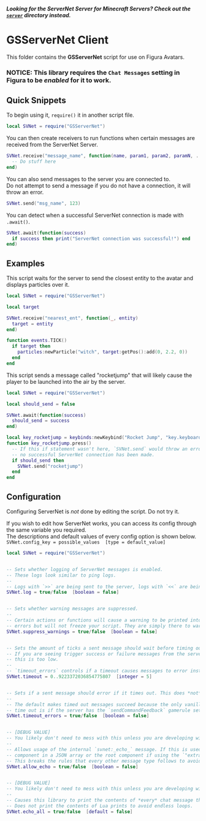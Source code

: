 ##### Looking for the ServerNet Server for Minecraft Servers? Check out the [`server`](../server/) directory instead.

# GSServerNet Client
This folder contains the **GSServerNet** script for use on Figura Avatars.

### NOTICE: This library requires the `Chat Messages` setting in Figura to be *enabled* for it to work.

## Quick Snippets

To begin using it, `require()` it in another script file.
```lua
local SVNet = require("GSServerNet")
```

You can then create receivers to run functions when certain messages are received from the ServerNet Server.
```lua
SVNet.receive("message_name", function(name, param1, param2, paramN, ...)
  -- Do stuff here
end)
```

You can also send messages to the server you are connected to.  
Do not attempt to send a message if you do not have a connection, it will throw an error.
```lua
SVNet.send("msg_name", 123)
```

You can detect when a successful ServerNet connection is made with `.await()`.
```lua
SVNet.await(function(success)
  if success then print("ServerNet connection was successful!") end
end)
```

## Examples
This script waits for the server to send the closest entity to the avatar and displays particles over it.
```lua
local SVNet = require("GSServerNet")

local target

SVNet.receive("nearest_ent", function(_, entity)
  target = entity
end)

function events.TICK()
  if target then
    particles:newParticle("witch", target:getPos():add(0, 2.2, 0))
  end
end
```

This script sends a message called "rocketjump" that will likely cause the player to be launched into the air by the
server.
```lua
local SVNet = require("GSServerNet")

local should_send = false

SVNet.await(function(success)
  should_send = success
end)

local key_rocketjump = keybinds:newKeybind("Rocket Jump", "key.keyboard.g")
function key_rocketjump.press()
  -- If this if statement wasn't here, `SVNet.send` would throw an error if
  -- no successful ServerNet connection has been made.
  if should_send then
    SVNet.send("rocketjump")
  end
end
```

## Configuration
Configuring ServerNet is *not* done by editing the script. Do not try it.

If you wish to edit how ServerNet works, you can access its config through the same variable you required.  
The descriptions and default values of every config option is shown below.  
`SVNet.config_key = possible_values  [type = default_value]`
```lua
local SVNet = require("GSServerNet")


-- Sets whether logging of ServerNet messages is enabled.
-- These logs look similar to ping logs.
--
-- Logs with `>>` are being sent to the server, logs with `<<` are being received from the server.
SVNet.log = true/false  [boolean = false]


-- Sets whether warning messages are suppressed.
--
-- Certain actions or functions will cause a warning to be printed into chat. These are similar to
-- errors but will not freeze your script. They are simply there to warn you of an issue.
SVNet.suppress_warnings = true/false  [boolean = false]


-- Sets the amount of ticks a sent message should wait before timing out and resolving.
-- If you are seeing trigger success or failure messages from the server in the in-game chat then
-- this is too low.
--
-- `timeout_errors` controls if a timeout causes messages to error instead of succeeding.
SVNet.timeout = 0..9223372036854775807  [integer = 5]


-- Sets if a sent message should error if it times out. This does *not* cause Lua errors.
--
-- The default makes timed out messages succeed because the only vanilla reason a message would
-- time out is if the server has the `sendCommandFeedback` gamerule set to `false`.
SVNet.timeout_errors = true/false  [boolean = false]


-- [DEBUG VALUE]
-- You likely don't need to mess with this unless you are developing with ServerNet.
--
-- Allows usage of the internal `svnet:_echo_` message. If this is used, it *must* be the first
-- component in a JSON array or the root component if using the `"extra"` tag.
-- This breaks the rules that every other message type follows to avoid its accidental usage.
SVNet.allow_echo = true/false  [boolean = false]


-- [DEBUG VALUE]
-- You likely don't need to mess with this unless you are developing with ServerNet.
--
-- Causes this library to print the contents of *every* chat message the client receives.
-- Does not print the contents of Lua prints to avoid endless loops.
SVNet.echo_all = true/false  [default = false]
```
